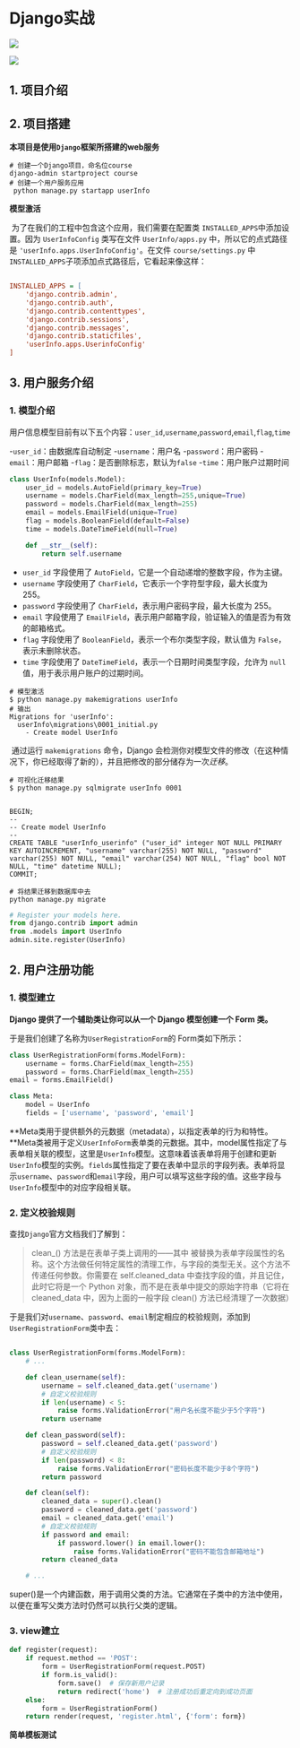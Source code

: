 # Django实战

![](https://img.shields.io/badge/python-v3.8-blue)

![](https://img.shields.io/badge/auth-wyf-red)

## 1. 项目介绍

## 2. 项目搭建
**本项目是使用`Django`框架所搭建的web服务**

```shell
# 创建一个Django项目，命名位course
django-admin startproject course
# 创建一个用户服务应用 
 python manage.py startapp userInfo
```

**模型激活**

​		为了在我们的工程中包含这个应用，我们需要在配置类 `INSTALLED_APPS`中添加设置。因为 `UserInfoConfig` 类写在文件 `UserInfo/apps.py` 中，所以它的点式路径是 `'userInfo.apps.UserInfoConfig'`。在文件 `course/settings.py` 中 `INSTALLED_APPS`子项添加点式路径后，它看起来像这样：

```cfg

INSTALLED_APPS = [
    'django.contrib.admin',
    'django.contrib.auth',
    'django.contrib.contenttypes',
    'django.contrib.sessions',
    'django.contrib.messages',
    'django.contrib.staticfiles',
    'userInfo.apps.UserinfoConfig'
]

```


## 3. 用户服务介绍

### 1. 模型介绍

用户信息模型目前有以下五个内容：`user_id`,`username`,`password`,`email`,`flag`,`time`

-`user_id`：由数据库自动制定
-`username`：用户名
-`password`：用户密码
-`email`：用户邮箱
-`flag`：是否删除标志，默认为`false`
-`time`：用户账户过期时间

```python
class UserInfo(models.Model):
    user_id = models.AutoField(primary_key=True)
    username = models.CharField(max_length=255,unique=True)
    password = models.CharField(max_length=255)
    email = models.EmailField(unique=True)
    flag = models.BooleanField(default=False)
    time = models.DateTimeField(null=True)

    def __str__(self):
        return self.username
```

- `user_id` 字段使用了 `AutoField`，它是一个自动递增的整数字段，作为主键。
- `username` 字段使用了 `CharField`，它表示一个字符型字段，最大长度为 255。
- `password` 字段使用了 `CharField`，表示用户密码字段，最大长度为 255。
- `email` 字段使用了 `EmailField`，表示用户邮箱字段，验证输入的值是否为有效的邮箱格式。
- `flag` 字段使用了 `BooleanField`，表示一个布尔类型字段，默认值为 `False`，表示未删除状态。
- `time` 字段使用了 `DateTimeField`，表示一个日期时间类型字段，允许为 `null` 值，用于表示用户账户的过期时间。

```shell
# 模型激活
$ python manage.py makemigrations userInfo
# 输出
Migrations for 'userInfo':
  userInfo\migrations\0001_initial.py
    - Create model UserInfo

```

​		通过运行 `makemigrations` 命令，Django 会检测你对模型文件的修改（在这种情况下，你已经取得了新的），并且把修改的部分储存为一次*迁移*。

```shell
# 可视化迁移结果
$ python manage.py sqlmigrate userInfo 0001
```

```mysql

BEGIN;
--
-- Create model UserInfo
--
CREATE TABLE "userInfo_userinfo" ("user_id" integer NOT NULL PRIMARY KEY AUTOINCREMENT, "username" varchar(255) NOT NULL, "password" varchar(255) NOT NULL, "email" varchar(254) NOT NULL, "flag" bool NOT NULL, "time" datetime NULL);
COMMIT;

```

```shell
# 将结果迁移到数据库中去
python manage.py migrate
```

```python
# Register your models here.
from django.contrib import admin
from .models import UserInfo
admin.site.register(UserInfo)
```

## 2. 用户注册功能

### 1. 模型建立

**Django 提供了一个辅助类让你可以从一个 Django 模型创建一个 Form 类。**

于是我们创建了名称为`UserRegistrationForm`的 Form类如下所示：
```python
class UserRegistrationForm(forms.ModelForm):
    username = forms.CharField(max_length=255)
    password = forms.CharField(max_length=255)
email = forms.EmailField()

class Meta:
    model = UserInfo
    fields = ['username', 'password', 'email']
```

**Meta类用于提供额外的元数据（metadata），以指定表单的行为和特性。**Meta类被用于定义`UserInfoForm`表单类的元数据。其中，model属性指定了与表单相关联的模型，这里是`UserInfo`模型。这意味着该表单将用于创建和更新`UserInfo`模型的实例。`fields`属性指定了要在表单中显示的字段列表。表单将显示`username`、`password`和`email`字段，用户可以填写这些字段的值。这些字段与`UserInfo`模型中的对应字段相关联。

### 2. 定义校验规则

查找`Django`官方文档我们了解到：

> clean_<fieldname>() 方法是在表单子类上调用的——其中 <fieldname> 被替换为表单字段属性的名称。这个方法做任何特定属性的清理工作，与字段的类型无关。这个方法不传递任何参数。你需要在 self.cleaned_data 中查找字段的值，并且记住，此时它将是一个 Python 对象，而不是在表单中提交的原始字符串（它将在 cleaned_data 中，因为上面的一般字段 clean() 方法已经清理了一次数据）

于是我们对`username`、`password`、`email`制定相应的校验规则，添加到`UserRegistrationForm`类中去：

```python

class UserRegistrationForm(forms.ModelForm):
    # ...

    def clean_username(self):
        username = self.cleaned_data.get('username')
        # 自定义校验规则
        if len(username) < 5:
            raise forms.ValidationError("用户名长度不能少于5个字符")
        return username

    def clean_password(self):
        password = self.cleaned_data.get('password')
        # 自定义校验规则
        if len(password) < 8:
            raise forms.ValidationError("密码长度不能少于8个字符")
        return password

    def clean(self):
        cleaned_data = super().clean()
        password = cleaned_data.get('password')
        email = cleaned_data.get('email')
        # 自定义校验规则
        if password and email:
            if password.lower() in email.lower():
                raise forms.ValidationError("密码不能包含邮箱地址")
        return cleaned_data

    # ...

```

super()是一个内建函数，用于调用父类的方法。它通常在子类中的方法中使用，以便在重写父类方法时仍然可以执行父类的逻辑。



### 3. view建立

```python
def register(request):
    if request.method == 'POST':
        form = UserRegistrationForm(request.POST)
        if form.is_valid():
            form.save()  # 保存新用户记录
            return redirect('home')  # 注册成功后重定向到成功页面
    else:
        form = UserRegistrationForm()
    return render(request, 'register.html', {'form': form})
```

**简单模板测试**

```html
```



